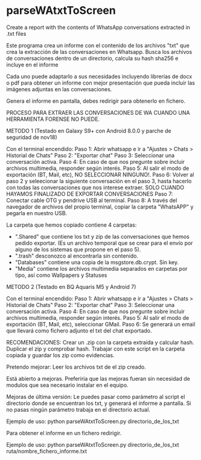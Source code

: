 # parseWAtxtToScreen
Create a report with the contents of WhatsApp conversations extracted in .txt files

Este programa crea un informe con el contenido de los archivos "txt" que crea la extracción de las conversaciones en Whatsapp.
Busca los archivos de conversaciones dentro de un directorio, calcula su hash sha256 e incluye en el informe <nombre del archivo><sha256><contenido del archivo>
  
Cada uno puede adaptarlo a sus necesidades incluyendo librerías de docx o pdf para obtener un informe con mejor presentación que pueda incluir las imágenes adjuntas en las conversaciones.

Genera el informe en pantalla, debes redirigir para obtenerlo en fichero.

PROCESO PARA EXTRAER LAS CONVERSACIONES DE WA CUANDO UNA HERRAMIENTA FORENSE NO PUEDE.

METODO 1
(Testado en Galaxy S9+ con Android 8.0.0 y parche de seguridad de nov18)

Con el terminal encendido:
Paso 1: Abrir whatsapp e ir a "Ajustes > Chats > Historial de Chats"
Paso 2: "Exportar chat"
Paso 3: Seleccionar una conversación activa.
Paso 4: En caso de que nos pregunte sobre incluir archivos multimedia, responder según interés.
Paso 5: Al salir el modo de exportación (BT, Mail, etc), NO SELECCIONAR NINGUNO!.
Paso 6: Volver al paso 2 y seleecionar la siguiente conversación en el paso 3, hasta hacerlo con todas las conversaciones que nos interese extraer.
SOLO CUANDO HAYAMOS FINALIZADO DE EXPORTAR CONVERSACIONES
Paso 7: Conectar cable OTG y pendrive USB al terminal.
Paso 8: A través del navegador de archivos del propio terminal, copiar la carpeta "WhatsAPP" y pegarla en nuestro USB.

La carpeta que hemos copiado contiene 4 carpetas:
- ".Shared" que contiene los txt y zip de las conversaciones que hemos pedido exportar. (Es un archivo temporal que se crear para el envío por alguno de los sistemas que propone en el paso 5).
- ".trash" desconozco al encontrarla sin contenido.
- "Databases" contiene una copia de la msgstore.db.crypt. Sin key.
- "Media" contiene los archivos multimedia separados en carpetas por tipo, así como Wallpapers y Statuses

METODO 2
(Testado en BQ Aquaris M5 y Android 7)

Con el terminal encendido:
Paso 1: Abrir whatsapp e ir a "Ajustes > Chats > Historial de Chats"
Paso 2: "Exportar chat"
Paso 3: Seleccionar una conversación activa.
Paso 4: En caso de que nos pregunte sobre incluir archivos multimedia, responder según interés.
Paso 5: Al salir el modo de exportación (BT, Mail, etc), seleccionar GMail.
Paso 6: Se generará un email que llevará como fichero adjunto el txt del chat exportado.


RECOMENDACIONES: 
Crear un .zip con la carpeta extraída y calcular hash. 
Duplicar el zip y comprobar hash.
Trabajar con este script en la carpeta copiada y guardar los zip como evidencias.


Pretendo mejorar:
Leer los archivos txt de el zip creado.

Está abierto a mejoras. Preferiria que las mejoras fueran sin necesidad de modulos que sea necesario instalar en el equipo.

Mejoras de última versión:
Le puedes pasar como parámetro al script el directorio donde se encuentran los txt, y generará el informe a pantalla. Si no pasas ningún parámetro trabaja en el directorio actual.

Ejemplo de uso: python parseWAtxtToScreen.py directorio_de_los_txt

Para obtener el informe en un fichero redirigir.

Ejemplo de uso: python parseWAtxtToScreen.py directorio_de_los_txt ruta/nombre_fichero_informe.txt
